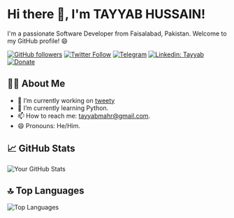 <!-- Introduction -->
# Hi there 👋, I'm TAYYAB HUSSAIN!

I'm a passionate Software Developer from Faisalabad, Pakistan. Welcome to my GitHub profile! 😄

<!-- Badges -->
[![GitHub followers](https://img.shields.io/badge/GitHub-100000?style=for-the-badge&logo=github&logoColor=white)](https://github.com/mahrtayyab)
[![Twitter Follow](https://img.shields.io/badge/Twitter-1DA1F2?style=for-the-badge&logo=twitter&logoColor=white)](https://twitter.com/kharltayyab)
[![Telegram](https://img.shields.io/badge/Telegram-229ED9?style=for-the-badge&logo=telegram&logoColor=white)](https://t.me/kharltayyab)
[![Linkedin: Tayyab](https://img.shields.io/badge/LinkedIn-0077B5?style=for-the-badge&logo=linkedin&logoColor=white)](https://www.linkedin.com/in/tayyab-hussain-23a438180/)
[![Donate](https://img.shields.io/badge/donate-buy%20me%20a%20coffee-ffdd00.svg?style=for-the-badge)](https://www.buymeacoffee.com/mahrtayyab)



<!-- About Me -->
## 🧑‍💻 About Me

- 🔭 I’m currently working on [tweety](https://github.com/mahrtayyab/tweety)
- 🌱 I’m currently learning Python.
- 📫 How to reach me: [tayyabmahr@gmail.com](mailto:tayyabmahr@gmail.com).
- 😄 Pronouns: He/Him.


<!-- GitHub Stats -->
## 📈 GitHub Stats

![Your GitHub Stats](https://github-readme-stats.vercel.app/api?username=mahrtayyab&show_icons=true&count_private=true&theme=github_dark_dimmed&rank_icon=github&include_all_commits=true&card_width=500&hide_border=true)

<!-- Top Languages -->
## 🔝 Top Languages

![Top Languages](https://github-readme-stats.vercel.app/api/top-langs/?username=mahrtayyab&layout=compact&theme=radical&card_width=500&hide_border=true)

